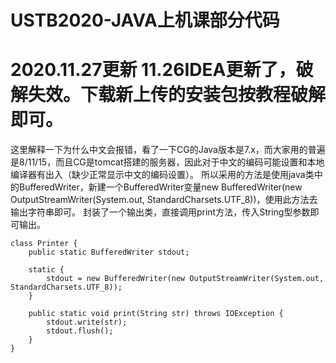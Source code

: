 # USTB2020-JAVA上机课部分代码


# 2020.11.27更新  11.26IDEA更新了，破解失效。下载新上传的安装包按教程破解即可。


这里解释一下为什么中文会报错，看了一下CG的Java版本是7.x，而大家用的普遍是8/11/15，而且CG是tomcat搭建的服务器，因此对于中文的编码可能设置和本地编译器有出入（缺少正常显示中文的编码设置）。
所以采用的方法是使用java类中的BufferedWriter，新建一个BufferedWriter变量new BufferedWriter(new OutputStreamWriter(System.out, StandardCharsets.UTF_8))，使用此方法去输出字符串即可。
封装了一个输出类，直接调用print方法，传入String型参数即可输出。
```
class Printer {
    public static BufferedWriter stdout;

    static {
        stdout = new BufferedWriter(new OutputStreamWriter(System.out, StandardCharsets.UTF_8));
    }

    public static void print(String str) throws IOException {
        stdout.write(str);
        stdout.flush();
    }
}
```
